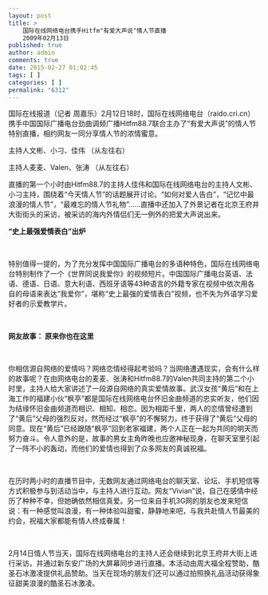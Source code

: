 ```yaml
---
layout: post
title: >
    国际在线网络电台携手Hitfm"有爱大声说"情人节直播
    2009年02月13日
published: true
author: admin
comments: true
date: 2015-02-27 01:02:45
tags: [ ]
categories: [ ]
permalink: "6312"
---
```

国际在线报道（记者 周嘉乐）2月12日18时，国际在线网络电台（raido.cri.cn）携手中国国际广播电台劲曲调频广播Hitfm88.7联合主办了“有爱大声说”的情人节特别直播，相约网友一同分享情人节的浓情蜜意。


  



  主持人文彬、小刁、佳伟 （从左往右）



  



  主持人麦麦、Valen、张涛 （从左往右）


直播的第一个小时由Hitfm88.7的主持人佳伟和国际在线网络电台的主持人文彬、小刁主持，围绕着“今天情人节”的话题展开讨论。“如何对爱人告白”，“记忆中最浪漫的情人节”，“最难忘的情人节礼物”……直播中还加入了外景记者在北京王府井大街街头的采访，被采访的海内外情侣们无一例外的把爱大声说出来。

**“史上最强爱情表白”出炉**

&nbsp;

特别值得一提的，为了充分发挥中国国际广播电台的多语种特色，国际在线网络电台特别制作了一个《世界同说我爱你》的视频短片。中国国际广播电台英语、法语、德语、日语、意大利语、西班牙语等43种语言的外籍专家在视频中依次用各自的母语来表达“我爱你”，堪称“史上最强的爱情表白”视频，也不失为外语学习爱好者的示爱教学片。

&nbsp;

**网友故事： 原来你也在这里**

&nbsp;

你相信源自网络的爱情吗？网络恋情经得起考验吗？当网络遭遇现实，会有什么样的故事呢？在由网络电台的麦麦、张涛和Hitfm88.7的Valen共同主持的第二个小时里，主持人给大家讲述了一段源自网络的真实爱情故事。武汉女孩“黄后”和在上海工作的福建小伙“枫亭”都是国际在线网络电台怀旧金曲频道的忠实听友，他们因为结缘怀旧金曲频道而相识、相知、相恋。因为相距千里，两人的恋情曾经遭到了“黄后”父母的强烈反对，然而经过“枫亭”的不懈努力，终于获得了“黄后”父母的同意。现在“黄后”已经跟随“枫亭”回到老家福建，两个人正在一起为共同的明天而努力奋斗。令人意外的是，故事的男女主角昨晚也应邀神秘现身，在聊天室里引起了一阵不小的轰动，而他们的爱情也得到了众多网友的真诚祝福。

&nbsp;

在历时两小时的直播节目中，无数网友通过网络电台的聊天室、论坛、手机短信等方式积极参与到活动当中，与主持人进行互动。网友“Vivian”说，自己在感情中经历了种种不幸，但她确依然相信真爱。另一位来自手机3G网的朋友也发来短信说：有一种感觉叫浪漫，有一种体验叫甜蜜，静静地来吧，与我共赴情人节最美的约会，祝福大家都能有情人终成眷属！

&nbsp;

2月14日情人节当天，国际在线网络电台的主持人还会继续到北京王府井大街上进行采访，并通过新东安广场的大屏幕同步进行直播。本活动由周大福全程赞助，酷圣石冰激凌提供礼品赞助。当天在现场的朋友们还可以通过拍照换礼品活动获得象征甜美浪漫的酷圣石冰激凌。
